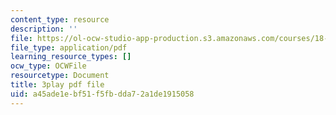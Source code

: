 ```yaml
---
content_type: resource
description: ''
file: https://ol-ocw-studio-app-production.s3.amazonaws.com/courses/18-02-multivariable-calculus-fall-2007/a45ade1ebf51f5fbdda72a1de1915058_15HVevXRsBA.pdf
file_type: application/pdf
learning_resource_types: []
ocw_type: OCWFile
resourcetype: Document
title: 3play pdf file
uid: a45ade1e-bf51-f5fb-dda7-2a1de1915058
---
```


